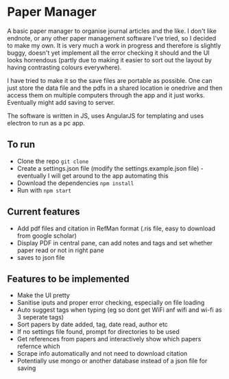 # Paper Manager

A basic paper manager to organise journal articles and the like. I don't like endnote, or any other paper management software I've tried, so I decided to make my own. It is very much a work in progress and therefore is slightly buggy, doesn't yet implement all the error checking it should and the UI looks horrendous (partly due to making it easier to sort out the layout by having contrasting colours everywhere).

I have tried to make it so the save files are portable as possible. One can just store the data file and the pdfs in a shared location ie onedrive and then access them on multiple computers through the app and it just works. Eventually might add saving to server.

The software is written in JS, uses AngularJS for templating and uses electron to run as a pc app.

## To run
- Clone the repo `git clone `
- Create a settings.json file (modify the settings.example.json file) - eventually I will get around to the app automating this
- Download the dependencies `npm install`
- Run with `npm start`

## Current features
- Add pdf files and citation in RefMan format (.ris file, easy to download from google scholar)
- Display PDF in central pane, can add notes and tags and set whether paper read or not in right pane
- saves to json file

## Features to be implemented
- Make the UI pretty
- Sanitise iputs and proper error checking, especially on file loading
- Auto suggest tags when typing (eg so dont get WiFi anf wifi and wi-fi as 3 seperate tags)
- Sort papers by date added, tag, date read, author etc
- If no settings file found, prompt for directories to be used
- Get references from papers and interactively show which papers refernce which
- Scrape info automatically and not need to download citation
- Potentially use mongo or another database instead of a json file for saving